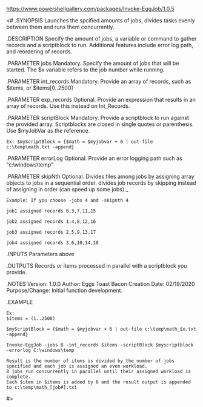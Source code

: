 https://www.powershellgallery.com/packages/Invoke-EggJob/1.0.5

  <#
  .SYNOPSIS
    Launches the spcified amounts of jobs, divides tasks evenly between them and runs them concurrently.

  .DESCRIPTION
    Specify the amount of jobs, a variable or command to gather records and a scriptblock to run. Additional features include error log     path, and reordering of records.

  .PARAMETER jobs
    Mandatory. Specify the amount of jobs that will be started. The $x variable refers to the job number while running.

  .PARAMETER int_records
    Mandatory. Provide an array of records, such as $items, or $items[0..2500]

  .PARAMETER exp_records
    Optional. Provide an expression that results in an array of records. Use this instead on Int_Records.

  .PARAMETER scriptBlock
    Mandatory. Provide a scriptblock to run against the provided array. Scriptblocks are closed in single quotes or parenthesis.
    Use $myJobVar as the reference.

    Ex: $myScriptBlock = {$math = $myjobvar + 6 | out-file c:\temp\math.txt -append}

  .PARAMETER errorLog
    Optional. Provide an error logging path such as "c:\windows\temp"

  .PARAMETER skipNth
    Optional. Divides files among jobs by assigning array objects to jobs in a sequential order. 
    divides job records by skipping instead of assigning in order (can speed up some jobs) _

    Example: If you choose -jobs 4 and -skipnth 4

    job1 assigned records 0,3,7,11,15

    job2 assigned records 1,4,8,12,16

    job3 assigned records 2,5,9,13,17

    job4 assigned records 3,6,10,14,18

  .INPUTS
    Parameters above

  .OUTPUTS
    Records or items processed in parallel with a scriptblock you provide.

  .NOTES
    Version: 1.0.0
    Author: Eggs Toast Bacon
    Creation Date: 02/19/2020
    Purpose/Change: Initial function development.

  .EXAMPLE
    
    Ex: 
    $items = (1..2500)

    $myScriptBlock = {$math = $myjobvar + 6 | out-file c:\temp\math_$x.txt -append}
  
    Invoke-EggJob -jobs 8 -int_records $items -scriptBlock $myscriptblock -errorlog C:\windows\temp
  
    Result is the number of items is divided by the number of jobs specified and each job is assigned an even workload.
    8 jobs run concurrently in parallel until their assigned workload is complete.
    Each $item in $items is added by 6 and the result output is appended to c:\temp\math_[job#].txt
    
  #>
